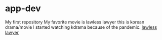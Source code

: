 # app-dev
My first repository
My favorite movie is lawless lawyer
this is korean drama/movie
I started watching kdrama because of the pandemic.
	[lawless lawyer](https://g.co/kgs/WHdvXb)

